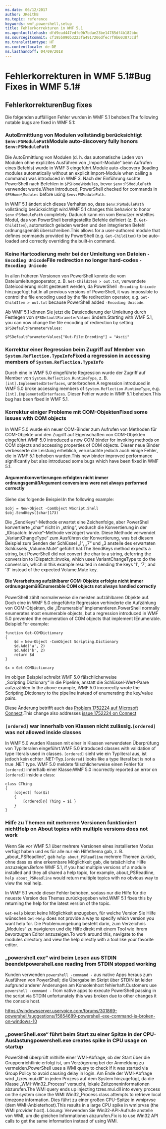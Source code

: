 ```yaml
---
ms.date: 06/12/2017
author: JKeithB
ms.topic: reference
keywords: wmf,powershell,setup
title: Fehlerkorrekturen in WMF 5.1
ms.openlocfilehash: dfd9ead447edfe9b7bdae23be14785df4b182bbc
ms.sourcegitcommit: cf195b090b3223fa4917206dfec7f0b603873cdf
ms.translationtype: HT
ms.contentlocale: de-DE
ms.lasthandoff: 04/09/2018
---
```

# <a name="bug-fixes-in-wmf-51"></a><span data-ttu-id="45f7b-103">Fehlerkorrekturen in WMF 5.1#</span><span class="sxs-lookup"><span data-stu-id="45f7b-103">Bug Fixes in WMF 5.1#</span></span>

## <a name="bug-fixes"></a><span data-ttu-id="45f7b-104">Fehlerkorrekturen</span><span class="sxs-lookup"><span data-stu-id="45f7b-104">Bug fixes</span></span> ##

<span data-ttu-id="45f7b-105">Die folgenden auffälligen Fehler wurden in WMF 5.1 behoben:</span><span class="sxs-lookup"><span data-stu-id="45f7b-105">The following notable bugs are fixed in WMF 5.1:</span></span>

### <a name="module-auto-discovery-fully-honors-envpsmodulepath"></a><span data-ttu-id="45f7b-106">AutoErmittlung von Modulen vollständig berücksichtigt `$env:PSModulePath`</span><span class="sxs-lookup"><span data-stu-id="45f7b-106">Module auto-discovery fully honors `$env:PSModulePath`</span></span> ###

<span data-ttu-id="45f7b-107">Die AutoErmittlung von Modulen (d. h. das automatische Laden von Modulen ohne explizites Ausführen von „Import-Module“ beim Aufrufen eines Befehls) wurde in WMF 3 eingeführt.</span><span class="sxs-lookup"><span data-stu-id="45f7b-107">Module auto-discovery (loading modules automatically without an explicit Import-Module when calling a command) was introduced in WMF 3.</span></span>
<span data-ttu-id="45f7b-108">Nach der Einführung suchte PowerShell nach Befehlen in `$PSHome\Modules`, bevor `$env:PSModulePath` verwendet wurde.</span><span class="sxs-lookup"><span data-stu-id="45f7b-108">When introduced, PowerShell checked for commands in `$PSHome\Modules` before using `$env:PSModulePath`.</span></span>

<span data-ttu-id="45f7b-109">In WMF 5.1 ändert sich dieses Verhalten so, dass `$env:PSModulePath` vollständig berücksichtigt wird.</span><span class="sxs-lookup"><span data-stu-id="45f7b-109">WMF 5.1 changes this behavior to honor `$env:PSModulePath` completely.</span></span>
<span data-ttu-id="45f7b-110">Dadurch kann ein vom Benutzer erstelltes Modul, das von PowerShell bereitgestellte Befehle definiert (z. B. `Get-ChildItem`), automatisch geladen werden und den integrierten Befehl ordnungsgemäß überschreiben.</span><span class="sxs-lookup"><span data-stu-id="45f7b-110">This allows for a user-authored module that defines commands provided by PowerShell (e.g. `Get-ChildItem`) to be auto-loaded and correctly overriding the built-in command.</span></span>

### <a name="file-redirection-no-longer-hard-codes--encoding-unicode"></a><span data-ttu-id="45f7b-111">Keine Hartcodierung mehr bei der Umleitung von Dateien `-Encoding Unicode`</span><span class="sxs-lookup"><span data-stu-id="45f7b-111">File redirection no longer hard-codes `-Encoding Unicode`</span></span> ###

<span data-ttu-id="45f7b-112">In allen früheren Versionen von PowerShell konnte die vom Dateiumleitungsoperator, z. B. `Get-ChildItem > out.txt`, verwendete Dateicodierung nicht gesteuert werden, da PowerShell `-Encoding Unicode` hinzugefügt hat.</span><span class="sxs-lookup"><span data-stu-id="45f7b-112">In all previous versions of PowerShell, it was impossible to control the file encoding used by the file redirection operator, e.g. `Get-ChildItem > out.txt` because PowerShell added `-Encoding Unicode`.</span></span>

<span data-ttu-id="45f7b-113">Ab WMF 5.1 können Sie jetzt die Dateicodierung der Umleitung durch Festlegen von `$PSDefaultParameterValues` ändern.</span><span class="sxs-lookup"><span data-stu-id="45f7b-113">Starting with WMF 5.1, you can now change the file encoding of redirection by setting `$PSDefaultParameterValues`:</span></span>

```
$PSDefaultParameterValues["Out-File:Encoding"] = "Ascii"
```

### <a name="fixed-a-regression-in-accessing-members-of-systemreflectiontypeinfo"></a><span data-ttu-id="45f7b-114">Korrektur einer Regression beim Zugriff auf Member von `System.Reflection.TypeInfo`</span><span class="sxs-lookup"><span data-stu-id="45f7b-114">Fixed a regression in accessing members of `System.Reflection.TypeInfo`</span></span> ###

<span data-ttu-id="45f7b-115">Durch eine in WMF 5.0 eingeführte Regression wurde der Zugriff auf Member von `System.Reflection.RuntimeType`, z. B. `[int].ImplementedInterfaces`, unterbrochen.</span><span class="sxs-lookup"><span data-stu-id="45f7b-115">A regression introduced in WMF 5.0 broke accessing members of `System.Reflection.RuntimeType`, e.g. `[int].ImplementedInterfaces`.</span></span>
<span data-ttu-id="45f7b-116">Dieser Fehler wurde in WMF 5.1 behoben.</span><span class="sxs-lookup"><span data-stu-id="45f7b-116">This bug has been fixed in WMF 5.1.</span></span>


### <a name="fixed-some-issues-with-com-objects"></a><span data-ttu-id="45f7b-117">Korrektur einiger Probleme mit COM-Objekten</span><span class="sxs-lookup"><span data-stu-id="45f7b-117">Fixed some issues with COM objects</span></span> ###

<span data-ttu-id="45f7b-118">In WMF 5.0 wurde ein neuer COM-Binder zum Aufrufen von Methoden für COM-Objekte und den Zugriff auf Eigenschaften von COM-Objekten eingeführt.</span><span class="sxs-lookup"><span data-stu-id="45f7b-118">WMF 5.0 introduced a new COM binder for invoking methods on COM objects and accessing properties of COM objects.</span></span>
<span data-ttu-id="45f7b-119">Dieser neue Binder verbesserte die Leistung erheblich, verursachte jedoch auch einige Fehler, die in WMF 5.1 behoben wurden.</span><span class="sxs-lookup"><span data-stu-id="45f7b-119">This new binder improved performance significantly but also introduced some bugs which have been fixed in WMF 5.1.</span></span>

#### <a name="argument-conversions-were-not-always-performed-correctly"></a><span data-ttu-id="45f7b-120">Argumentkonvertierungen erfolgten nicht immer ordnungsgemäß</span><span class="sxs-lookup"><span data-stu-id="45f7b-120">Argument conversions were not always performed correctly</span></span> ####

<span data-ttu-id="45f7b-121">Siehe das folgende Beispiel:</span><span class="sxs-lookup"><span data-stu-id="45f7b-121">In the following example:</span></span>

```
$obj = New-Object -ComObject WScript.Shell
$obj.SendKeys([char]173)
```

<span data-ttu-id="45f7b-122">Die „SendKeys“-Methode erwartet eine Zeichenfolge, aber PowerShell konvertierte „char“ nicht in „string“, wodurch die Konvertierung in der „IDispatch::Invoke“-Methode verzögert wurde. Diese Methode verwendet „VariantChangeType“ zum Ausführen der Konvertierung, was bei diesem Beispiel zum Senden der Schlüssel „1“, „7“ und „3 anstelle des erwarteten Schlüssels „Volume.Mute“ geführt hat.</span><span class="sxs-lookup"><span data-stu-id="45f7b-122">The SendKeys method expects a string, but PowerShell did not convert the char to a string, deferring the conversion to IDispatch::Invoke, which uses VariantChangeType to do the conversion, which in this example resulted in sending the keys '1', '7', and '3' instead of the expected Volume.Mute key.</span></span>

#### <a name="enumerable-com-objects-not-always-handled-correctly"></a><span data-ttu-id="45f7b-123">Die Verarbeitung aufzählbarer COM-Objekte erfolgte nicht immer ordnungsgemäß</span><span class="sxs-lookup"><span data-stu-id="45f7b-123">Enumerable COM objects not always handled correctly</span></span> ####

<span data-ttu-id="45f7b-124">PowerShell zählt normalerweise die meisten aufzählbaren Objekte auf. Doch eine in WMF 5.0 eingeführte Regression verhinderte die Aufzählung von COM-Objekten, die „IEnumerable“ implementieren.</span><span class="sxs-lookup"><span data-stu-id="45f7b-124">PowerShell normally enumerates most enumerable objects, but a regression introduced in WMF 5.0 prevented the enumeration of COM objects that implement IEnumerable.</span></span>  <span data-ttu-id="45f7b-125">Beispiel:</span><span class="sxs-lookup"><span data-stu-id="45f7b-125">For example:</span></span>

```
function Get-COMDictionary
{
    $d = New-Object -ComObject Scripting.Dictionary
    $d.Add('a', 2)
    $d.Add('b', 2)
    return $d
}

$x = Get-COMDictionary
```

<span data-ttu-id="45f7b-126">Im obigen Beispiel schreibt WMF 5.0 fälschlicherweise „Scripting.Dictionary“ in die Pipeline, anstatt die Schlüssel-Wert-Paare aufzuzählen.</span><span class="sxs-lookup"><span data-stu-id="45f7b-126">In the above example, WMF 5.0 incorrectly wrote the Scripting.Dictionary to the pipeline instead of enumerating the key/value pairs.</span></span>

<span data-ttu-id="45f7b-127">Diese Änderung betrifft auch das [Problem 1752224 auf Microsoft Connect](https://connect.microsoft.com/PowerShell/feedback/details/1752224).</span><span class="sxs-lookup"><span data-stu-id="45f7b-127">This change also addresses [issue 1752224 on Connect](https://connect.microsoft.com/PowerShell/feedback/details/1752224)</span></span>

### <a name="ordered-was-not-allowed-inside-classes"></a><span data-ttu-id="45f7b-128">`[ordered]` war innerhalb von Klassen nicht zulässig.</span><span class="sxs-lookup"><span data-stu-id="45f7b-128">`[ordered]` was not allowed inside classes</span></span> ###

<span data-ttu-id="45f7b-129">In WMF 5.0 wurden Klassen mit einer in Klassen verwendeten Überprüfung von Typliteralen eingeführt.</span><span class="sxs-lookup"><span data-stu-id="45f7b-129">WMF 5.0 introduced classes with validation of type literals used in classes.</span></span>
<span data-ttu-id="45f7b-130">`[ordered]` sieht wie ein Typliteral aus, ist jedoch kein echter .NET-Typ.</span><span class="sxs-lookup"><span data-stu-id="45f7b-130">`[ordered]` looks like a type literal but is not a true .NET type.</span></span>
<span data-ttu-id="45f7b-131">WMF 5.0 meldete fälschlicherweise einen Fehler für `[ordered]` innerhalb einer Klasse:</span><span class="sxs-lookup"><span data-stu-id="45f7b-131">WMF 5.0 incorrectly reported an error on `[ordered]` inside a class:</span></span>

```
class CThing
{
    [object] foo($i)
    {
        [ordered]@{ Thing = $i }
    }
}
```


### <a name="help-on-about-topics-with-multiple-versions-does-not-work"></a><span data-ttu-id="45f7b-132">Hilfe zu Themen mit mehreren Versionen funktioniert nicht</span><span class="sxs-lookup"><span data-stu-id="45f7b-132">Help on About topics with multiple versions does not work</span></span> ###

<span data-ttu-id="45f7b-133">Wenn Sie vor WMF 5.1 über mehrere Versionen eines installierten Modus verfügt haben und es für alle nur ein Hilfethema gab, z. B. „about_PSReadline“, gab `help about_PSReadline` mehrere Themen zurück, ohne dass es eine erkennbare Möglichkeit gab, die tatsächliche Hilfe anzuzeigen.</span><span class="sxs-lookup"><span data-stu-id="45f7b-133">Before WMF 5.1, if you had multiple versions of a module installed and they all shared a help topic, for example, about_PSReadline, `help about_PSReadline` would return multiple topics with no obvious way to view the real help.</span></span>

<span data-ttu-id="45f7b-134">In WMF 5.1 wurde dieser Fehler behoben, sodass nur die Hilfe für die neueste Version des Themas zurückgegeben wird.</span><span class="sxs-lookup"><span data-stu-id="45f7b-134">WMF 5.1 fixes this by returning the help for the latest version of the topic.</span></span>

<span data-ttu-id="45f7b-135">`Get-Help` bietet keine Möglichkeit anzugeben, für welche Version Sie Hilfe wünschen.</span><span class="sxs-lookup"><span data-stu-id="45f7b-135">`Get-Help` does not provide a way to specify which version you want help for.</span></span>
<span data-ttu-id="45f7b-136">Die Problemumgebung besteht darin, zum Verzeichnis „Modules“ zu navigieren und die Hilfe direkt mit einem Tool wie Ihrem bevorzugten Editor anzuzeigen.</span><span class="sxs-lookup"><span data-stu-id="45f7b-136">To work around this, navigate to the modules directory and view the help directly with a tool like your favorite editor.</span></span>

### <a name="powershellexe-reading-from-stdin-stopped-working"></a><span data-ttu-id="45f7b-137">„powershell.exe“ wird beim Lesen aus STDIN beendet</span><span class="sxs-lookup"><span data-stu-id="45f7b-137">powershell.exe reading from STDIN stopped working</span></span>

<span data-ttu-id="45f7b-138">Kunden verwenden `powershell -command -` aus native Apps heraus zum Ausführen von PowerShell; die Übergabe im Skript über STDIN ist leider aufgrund anderer Änderungen am Konsolenhost fehlerhaft.</span><span class="sxs-lookup"><span data-stu-id="45f7b-138">Customers use `powershell -command -` from native apps to execute PowerShell passing in the script via STDIN unfortunately this was broken due to other changes it the console host.</span></span>

https://windowsserver.uservoice.com/forums/301869-powershell/suggestions/15854689-powershell-exe-command-is-broken-on-windows-10

### <a name="powershellexe-creates-spike-in-cpu-usage-on-startup"></a><span data-ttu-id="45f7b-139">„powerShell.exe“ führt beim Start zu einer Spitze in der CPU-Auslastung</span><span class="sxs-lookup"><span data-stu-id="45f7b-139">powershell.exe creates spike in CPU usage on startup</span></span>

<span data-ttu-id="45f7b-140">PowerShell überprüft mithilfe einer WMI-Abfrage, ob der Start über die Gruppenrichtlinie erfolgt ist, um Verzögerung bei der Anmeldung zu vermeiden.</span><span class="sxs-lookup"><span data-stu-id="45f7b-140">PowerShell uses a WMI query to check if it was started via Group Policy to avoid causing delay in login.</span></span>
<span data-ttu-id="45f7b-141">Am Ende der WMI-Abfrage wird „tzres.mui.dll“ in jeden Prozess auf dem System hinzugefügt, da die Klasse „WMI-Win32_Process“ versucht, lokale Zeitzoneninformationen abzurufen.</span><span class="sxs-lookup"><span data-stu-id="45f7b-141">The WMI query ends up injecting tzres.mui.dll into every process on the system since the WMI Win32_Process class attempts to retrieve local timezone information.</span></span>
<span data-ttu-id="45f7b-142">Dies führt zu einer großen CPU-Spitze in wmiprvse (dem WMI-Anbieterhost).</span><span class="sxs-lookup"><span data-stu-id="45f7b-142">This results in a large CPU spike in wmiprvse (the WMI provider host).</span></span>
<span data-ttu-id="45f7b-143">Lösung: Verwenden Sie Win32-API-Aufrufe anstelle von WMI, um die gleichen Informationen abzurufen.</span><span class="sxs-lookup"><span data-stu-id="45f7b-143">Fix is to use Win32 API calls to get the same information instead of using WMI.</span></span>